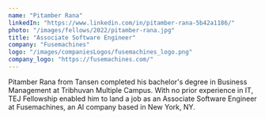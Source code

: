 ```yaml
---
name: "Pitamber Rana"
linkedIn: "https://www.linkedin.com/in/pitamber-rana-5b42a1186/"
photo: "/images/fellows/2022/pitamber-rana.jpg"
title: "Associate Software Engineer"
company: "Fusemachines"
logo: "/images/companiesLogos/fusemachines_logo.png"
company_logo: "https://fusemachines.com/"
---
```


Pitamber Rana from Tansen completed his bachelor's degree in Business Management at Tribhuvan Multiple Campus. With no prior experience in IT, TEJ Fellowship enabled him to land a job as an Associate Software Engineer at Fusemachines, an AI company based in New York, NY.
